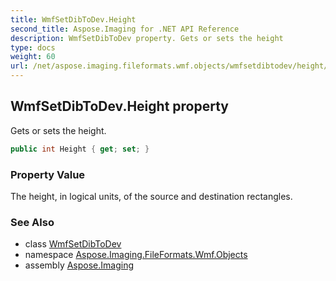 ```yaml
---
title: WmfSetDibToDev.Height
second_title: Aspose.Imaging for .NET API Reference
description: WmfSetDibToDev property. Gets or sets the height
type: docs
weight: 60
url: /net/aspose.imaging.fileformats.wmf.objects/wmfsetdibtodev/height/
---
```

## WmfSetDibToDev.Height property

Gets or sets the height.

```csharp
public int Height { get; set; }
```

### Property Value

The height, in logical units, of the source and destination rectangles.

### See Also

* class [WmfSetDibToDev](../)
* namespace [Aspose.Imaging.FileFormats.Wmf.Objects](../../wmfsetdibtodev/)
* assembly [Aspose.Imaging](../../../)



